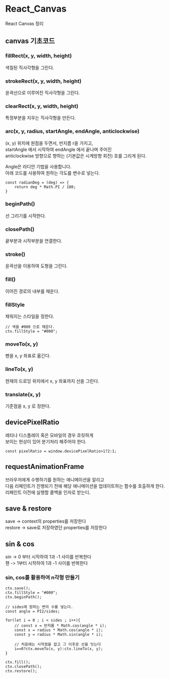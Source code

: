 # React_Canvas

React Canvas 정리              

## canvas 기초코드

### fillRect(x, y, width, height)
색칠된 직사각형을 그린다.               
               
### strokeRect(x, y, width, height)
윤곽선으로 이루어진 직사각형을 그린다.               
               
### clearRect(x, y, width, height)
특정부분을 지우는 직사각형을 만든다.               
               
### arc(x, y, radius, startAngle, endAngle, anticlockwise)
(x, y) 위치에 원점을 두면서, 반지름 r을 가지고,               
startAngle 에서 시작하여 endAngle 에서 끝나며 주어진               
anticlockwise 방향으로 향하는 (기본값은 시계방향 회전) 호를 그리게 된다.               
               
Angle은  라디안 기법을 사용합니다.               
아래 코드를 사용하여 원하는 각도를 변수로 넣는다.               
               
    const radianDeg = (deg) => {
        return deg * Math.PI / 180;
    }

### beginPath()
선 그리기를 시작한다.               
               
### closePath()
끝부분과 시작부분을 연결한다.                
               
### stroke()
윤곽선을 이용하여 도형을 그린다.               
               
### fill()
이어진 경로의 내부를 채운다.               
               
### fillStyle               
채워지는 스타일을 정한다.               

    // 색을 #000 으로 채운다.
    ctx.fillStyle = "#000";

### moveTo(x, y)               
펜을 x, y 좌표로 옮긴다.               
               
### lineTo(x, y)               
현재의 드로잉 위치에서 x, y 좌표까지 선을 그린다.               
                      
### translate(x, y)
기준점을 x, y 로 정한다.

## devicePixelRatio              
레티나 디스플레이 혹은 모바일의 경우 흐릿하게              
보이는 현상이 있어 분기처리 해주어야 한다.               

    const pixelRatio = window.devicePixelRatio>1?2:1;

## requestAnimationFrame
브라우저에게 수행하기를 원하는 애니메이션을 알리고              
다음 리페인트가 진행되기 전에 해당 애니메이션을 업데이트하는 함수를 호출하게 한다.              
리페인트 이전에 실행할 콜백을 인자로 받는디.              

## save & restore
save -> context의 properties를 저장한다              
restore -> save로 저장하였던 properties를 저장한다                

## sin & cos
sin -> 0 부터 시작하여 1과 -1 사이를 반복한다              
챈 -> 1부터 시작하여 1과 -1 사이를 반복한다         

### sin, cos를 활용하여 n각형 만들기

    ctx.save();
    ctx.fillStyle = "#000";
    ctx.beginPath();

    // sides에 원하는 변의 수를 넣는다.
    const angle = PI2/sides;
    
    for(let i = 0 ; i < sides ; i++){
        // const x = 반지름 * Math.cos(angle * i);
        const x = radius * Math.cos(angle * i);
        const y = radius * Math.sin(angle * i);
        
        // 처음에는 시작점을 잡고 그 이후로 선을 잇는다
        i==0?ctx.moveTo(x, y):ctx.lineTo(x, y);
    }

    ctx.fill();
    ctx.closePath();
    ctx.restore();